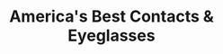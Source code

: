 ---
title: "America's Best Contacts & Eyeglasses"
url: /miami/americas-best-contacts-and-eyeglasses-southwest-88th-street/
shop: optician
---